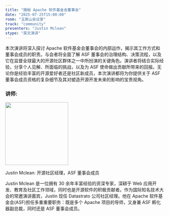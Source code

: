 ```yaml
---
title: "揭秘 Apache 软件基金会董事会"
date: "2025-07-25T15:00:00"
room: "玉泉山会议室"
track: "community"
presenters: "Justin Mclean"
stype: "英文演讲"
---
```


本次演讲将深入探讨 Apache 软件基金会董事会的内部运作，揭示其工作方式和董事会成员的职责。与会者将全面了解 ASF 董事会的治理结构、决策流程，以及它在监督全球最大的开源社区群体之一中所扮演的关键角色。演讲者将结合实际经验，分享个人见解、所面临的挑战，以及为 ASF 使命做出贡献所带来的回报。无论你是经验丰富的开源爱好者还是社区新成员，本次演讲都将为你提供关于 ASF 董事会成员资格的复杂细节及其对塑造开源开发未来的影响的宝贵视角。

### 讲师:

<img src="https://sessionize.com/image/f7f9-400o400o1-psgL8jgznDsATwZF9JLL66.jpg" width="200" /><br/>

Justin Mclean: 开源社区经理，ASF 董事会成员

Justin Mclean 是一位拥有 30 余年丰富经验的资深专家，深耕于 Web 应用开发、教育及社区工作领域，同时也是开源软件的积极贡献者。作为国际知名技术大会的常邀演讲嘉宾，Justin 现任 Datastrato 公司社区经理。他在 Apache 软件基金会(ASF)担任多重重要职务：既是多个 Apache 项目的导师，又身兼 ASF 孵化器副总裁，同时还是 ASF 董事会成员。